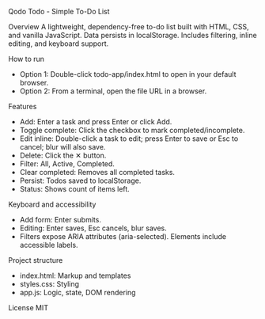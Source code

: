 Qodo Todo - Simple To-Do List

Overview
A lightweight, dependency-free to-do list built with HTML, CSS, and vanilla JavaScript. Data persists in localStorage. Includes filtering, inline editing, and keyboard support.

How to run
- Option 1: Double-click todo-app/index.html to open in your default browser.
- Option 2: From a terminal, open the file URL in a browser.

Features
- Add: Enter a task and press Enter or click Add.
- Toggle complete: Click the checkbox to mark completed/incomplete.
- Edit inline: Double-click a task to edit; press Enter to save or Esc to cancel; blur will also save.
- Delete: Click the ✕ button.
- Filter: All, Active, Completed.
- Clear completed: Removes all completed tasks.
- Persist: Todos saved to localStorage.
- Status: Shows count of items left.

Keyboard and accessibility
- Add form: Enter submits.
- Editing: Enter saves, Esc cancels, blur saves.
- Filters expose ARIA attributes (aria-selected). Elements include accessible labels.

Project structure
- index.html: Markup and templates
- styles.css: Styling
- app.js: Logic, state, DOM rendering

License
MIT
